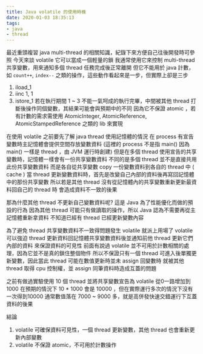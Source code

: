 ```yaml
---
title: Java volatile 的使用時機
date: 2020-01-03 18:35:13
tags:
- java
- thread
---
```

最近重頭複習 java multi-thread 的相關知識，紀錄下來方便自己往後開發時可參照
今天來談 volatile 它可以當成一個輕量的鎖
我通常使用它來控制 multi-thread 共享變數，用來通知多個 thread 任務完成後正常離開
但它不能用於 java 計數，如 `count++`, `index--` 之類的操作，這些動作看起來是一步，但實際上卻是三步
1. iload_1
2. iinc 1, 1
3. istore_1
若在執行期間 1 ~ 3 不能一氣呵成的執行完畢，中間被其他 thread 打斷後操作同個變數，其結果可能會與預期中的不同
因為它不保證 atomic ，若有計數的需求需使用 AtomicInteger, AtomicReference, AtomicStampedReference 之類的 lib 來實現

在使用 volatile 之前要先了解 java thread 使用記憶體的情況
在 process 有宣告變數時主記憶體會提供空間存放變數資料 (這裡的 process 不是指 main() 因為 main() 一樣是 thread ，由 JVM 運行時創建)
但是在多個 thread 使用宣告的共享變數時，記憶體一樣會有一份共享變數資料
不同的是多個 thread 並不是直接共用此份共享變數資料
而是各自從共享變數 copy 一份變數資料到各自的 thread 中 ( cache )
當 thread 更新變數資料時，首先是改變自己內部的資料後再寫回記憶體中的那份共享變數
所以若是其他 thread 沒有從記憶體內的共享變數重新更新最資料回自己的 thread 時
會造成資料不一致的後果

那為什麼其他 thread 不更新自己變數資料呢?
這是 Java 為了性能優化而做的預設的行為
因為其他 thread 可能只有做讀取的操作，所以 Java 認為不需要再從主記憶體重新拿資料
不知道已經有 thread 已經更新變數內容

為了避免 thread 共享變數資料不一致得問題發生 volatile 就派上用場了
volatile 可以強迫 thread 更新資料回記憶體共享變數資料後並通知前他 thread 更新它們內部的資料
來保證資料的可見性
前面有說過 volatile 並不可用於計數相關的處理，因為它並不是真的鎖住整個物件
所以不保證只有一個 thread 可進入後單獨更新變數，因此當此 thread 可能在數值更新時並未 assign 回變數時
就被其他 thread 取得 cpu 控制權，並 assign 同筆資料時造成互蓋的問題

之前有做過實驗使用 10 個 thread 並將共享變數宣告為 volatile 從0一路增加到1000
在預期的情況下 10 * 1000 會是 10000 ，但在實際運行多次的情況下沒有一次得到10000
通常數值落在 7000 ~ 9000 多，就是高併發快速交錯運行下互蓋資料的後果

結論
1. volatile 可確保資料可見性，一個 thread 更新變數，其他 thread 也會重新更新內部變數
2. volatile 不保證 atomic，不可用於計數操作
